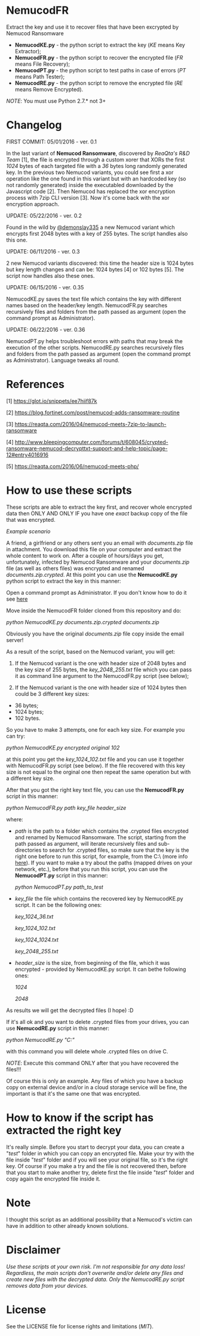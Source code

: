 # NemucodFR
Extract the key and use it to recover files that have been excrypted by Nemucod Ransomware

- **NemucodKE.py** - the python script to extract the key (*KE* means Key Extractor);
- **NemucodFR.py** - the python script to recover the encrypted file (*FR* means File Recovery);
- **NemucodPT.py** - the python script to test paths in case of errors (*PT* means Path Tester);
- **NemucodRE.py** - the python script to remove the encrypted file (*RE* means Remove Encrypted).

*NOTE*: You must use Python 2.7.* not 3+

# Changelog

FIRST COMMIT: 05/01/2016 - ver. 0.1

In the last variant of **Nemucod Ransomware**, discovered by *ReaQta's R&D Team* [1], the file is encrypted through a custom xorer that XORs the first *1024* bytes of each targeted file with a *36* bytes long randomly generated key. In the previous two Nemucod variants, you could see first a xor operation like the one found in this variant but with an hardcoded key (so not randomly generated) inside the executabled downloaded by the Javascript code [2]. Then Nemucod has replaced the xor encryption process with 7zip CLI version [3]. Now it's come back with the xor encryption approach.

UPDATE: 05/22/2016 - ver. 0.2

Found in the wild by [@demonslay335](https://twitter.com/demonslay335) a new Nemucod variant which encrypts first 2048 bytes with a key of 255 bytes. The script handles also this one.

UPDATE: 06/11/2016 - ver. 0.3

2 new Nemucod variants discovered: this time the header size is 1024 bytes but key length changes and can be: 1024 bytes [4] or 102 bytes [5]. The script now handles also these ones.

UPDATE: 06/15/2016 - ver. 0.35

NemucodKE.py saves the text file which contains the key with different names based on the header/key length.
NemucodFR.py searches recursively files and folders from the path passed as argument (open the command prompt as Administrator).

UPDATE: 06/22/2016 - ver. 0.36

NemucodPT.py helps troubleshoot errors with paths that may break the execution of the other scripts.
NemucodRE.py searches recursively files and folders from the path passed as argument (open the command prompt as Administrator).
Language tweaks all round.

# References

[1] https://glot.io/snippets/ee7hiif87k

[2] https://blog.fortinet.com/post/nemucod-adds-ransomware-routine

[3] https://reaqta.com/2016/04/nemucod-meets-7zip-to-launch-ransomware

[4] http://www.bleepingcomputer.com/forums/t/608045/crypted-ransomware-nemucod-decrypttxt-support-and-help-topic/page-12#entry4016916

[5] https://reaqta.com/2016/06/nemucod-meets-php/

# How to use these scripts
These scripts are able to extract the key first, and recover whole encrypted data then ONLY AND ONLY IF you have one *exact* backup copy of the file that was encrypted.

_Example scenario_

A friend, a girlfriend or any others sent you an email with *documents.zip* file in attachment. You download this file on your computer and extract the whole content to work on. After a couple of hours/days you get, unfortunately, infected by Nemucod Ransomware and your *documents.zip* file (as well as others files) was encrypted and renamed *documents.zip.crypted*. At this point you can use the **NemucodKE.py** python script to extract the key in this manner:

Open a command prompt as Administrator. If you don't know how to do it see [here](https://technet.microsoft.com/en-us/library/cc947813(v=ws.10).aspx)

Move inside the NemucodFR folder cloned from this repository and do:

*python NemucodKE.py documents.zip.crypted documents.zip*

Obviously you have the original *documents.zip* file copy inside the email server!

As a result of the script, based on the Nemucod variant, you will get:

1) If the Nemucod variant is the one with header size of 2048 bytes and the key size of 255 bytes, the _key\_2048\_255.txt_ file which you can pass it as command line argument to the NemucodFR.py script (see below);

2) If the Nemucod variant is the one with header size of 1024 bytes then could be 3 different key sizes:
- 36 bytes;
- 1024 bytes;
- 102 bytes.

So you have to make 3 attempts, one for each key size.
For example you can try:

*python NemucodKE.py encrypted original 102*

at this point you get the _key\_1024\_102.txt_ file and you can use it together with NemucodFR.py script (see below). If the file recovered with this key size is not equal to the orginal one then repeat the same operation but with a different key size.


After that you got the right key text file, you can use the **NemucodFR.py** script in this manner:

*python NemucodFR.py path key_file header_size*

where:

- *path* is the path to a folder which contains the .crypted files encrypted and renamed by Nemucod Ransomware. The script, starting from the path passed as argument, will iterate recursively files and sub-directories to search for .crypted files, so make sure that the key is the right one before to run this script, for example, from the C:\\ (more info [here](https://github.com/Antelox/NemucodFR#how-to-know-if-the-script-has-extracted-the-right-key)). If you want to make a try about the paths (mapped drives on your network, etc.), before that you run this script, you can use the **NemucodPT.py** script in this manner:

	*python NemucodPT.py path_to_test*

- *key_file* the file which contains the recovered key by NemucodKE.py script. It can be the following ones:
	
  _key\_1024\_36.txt_

	_key\_1024\_102.txt_
	
	_key\_1024\_1024.txt_
	
	_key\_2048\_255.txt_
	
- *header_size* is the size, from beginning of the file, which it was encrypted - provided by NemucodKE.py script. It can bethe following ones:

	_1024_
	
	_2048_

As results we will get the decrypted files (I hope) :D

If it's all ok and you want to delete .crypted files from your drives, you can use **NemucodRE.py** script in this manner:

*python NemucodRE.py "C:\"*

with this command you will delete whole .crypted files on drive C.

*NOTE*: Execute this command ONLY after that you have recovered the files!!!

Of course this is only an example. Any files of which you have a backup copy on external device and/or in a cloud storage service will be fine, the important is that it's the same one that was encrypted.

# How to know if the script has extracted the right key
It's really simple. Before you start to decrypt your data, you can create a "*test*" folder in which you can copy an encrypted file. Make your try with the file inside "*test*" folder and if you will see your original file, so it's the right key. Of course if you make a try and the file is not recovered then, before that you start to make another try, delete first the file inside "*test*" folder and copy again the encrypted file inside it.

# Note
I thought this script as an additional possibility that a Nemucod's victim can have in addition to other already known solutions.

# Disclaimer
*Use these scripts at your own risk. I'm not responsible for any data loss!
Regardless, the main scripts don't overwrite and/or delete any files and create new files with the decrypted data.
Only the NemucodRE.py script removes data from your devices.*

# License
See the LICENSE file for license rights and limitations (*MIT*).
